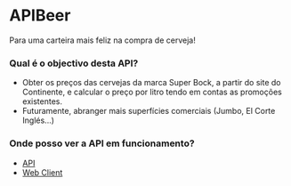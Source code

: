 # APIBeer #

Para uma carteira mais feliz na compra de cerveja!

### Qual é o objectivo desta API? ###

* Obter os preços das cervejas da marca Super Bock, a partir do site do Continente, e calcular o preço por litro tendo em contas as promoções existentes.
* Futuramente, abranger mais superfícies comerciais (Jumbo, El Corte Inglés...)

### Onde posso ver a API em funcionamento? ###

* [API](http://synology.servebeer.com:8089/api/beers/)
* [Web Client](http://synology.servebeer.com/apibeer/)